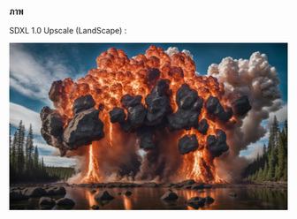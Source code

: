 ### ภาพ
SDXL 1.0 Upscale (LandScape) :

![](https://raw.githubusercontent.com/Steper158X/ComfyUI-Workflow/main/SDXL%201.0/Preview%20upscale%20(For%20Landscape).jpg)